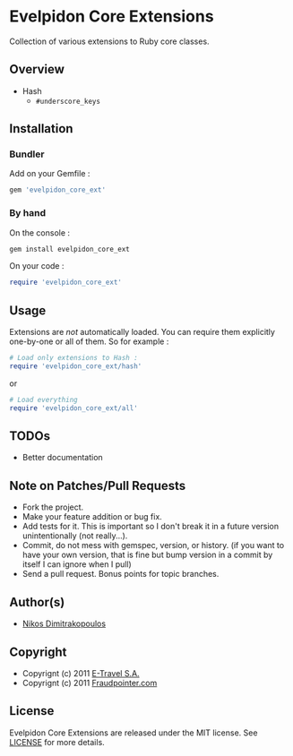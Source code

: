 # Evelpidon Core Extensions

Collection of various extensions to Ruby core classes.

## Overview

* Hash
  * `#underscore_keys`

## Installation

### Bundler

Add on your Gemfile :

```ruby
gem 'evelpidon_core_ext'
```

### By hand

On the console :

```bash
gem install evelpidon_core_ext
```

On your code :

```ruby
require 'evelpidon_core_ext'
```

## Usage

Extensions are *not* automatically loaded. You can require them explicitly one-by-one or all of them. So for example :

```ruby
# Load only extensions to Hash :
require 'evelpidon_core_ext/hash'
```

or

```ruby
# Load everything
require 'evelpidon_core_ext/all'
```

## TODOs

* Better documentation

## Note on Patches/Pull Requests

* Fork the project.
* Make your feature addition or bug fix.
* Add tests for it. This is important so I don't break it in a
  future version unintentionally (not really...).
* Commit, do not mess with gemspec, version, or history.
  (if you want to have your own version, that is fine but bump version in a commit by itself I can ignore when I pull)
* Send a pull request. Bonus points for topic branches.

## Author(s)

* [Nikos Dimitrakopoulos](http://github.com/nikosd)

## Copyright

* Copyrignt (c) 2011 [E-Travel S.A.](http://www.airtickets24.com)
* Copyrignt (c) 2011 [Fraudpointer.com](http://www.fraudpointer.com)

## License

Evelpidon Core Extensions are released under the MIT license.
See [LICENSE](/e-travel/evelpidon_core_ext/blob/master/LICENSE) for more details.
